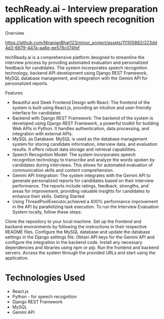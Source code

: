 
# techReady.ai - Interview preparation application with speech recognition

Overview

https://github.com/NiranjanBhat123/minor_project/assets/111105882/223dd4d3-6679-447a-aa6e-ee578c074fef



techReady.ai is a comprehensive platform designed to streamline the interview process by providing automated evaluation and personalized feedback for candidates. The system incorporates speech recognition technology, backend API development using Django REST Framework, MySQL database management, and integration with the Gemini API for personalized reports.

Features

* Beautiful and Sleek Frontend Design with React: The frontend of the system is built using React.js, providing an intuitive and user-friendly interface for candidates
* Backend with Django REST Framework: The backend of the system is developed using Django REST Framework, a powerful toolkit for building Web APIs in Python. It handles authentication, data processing, and integration with external APIs.
* MySQL as Database: MySQL is used as the database management system for storing candidate information, interview data, and evaluation results. It offers robust data storage and retrieval capabilities.
* Speech Recognition Model: The system incorporates speech recognition technology to transcribe and analyze the words spoken by candidates during interviews. This allows for automated evaluation of communication skills and content comprehension.
* Gemini API Integration: The system integrates with the Gemini API to generate personalized reports for candidates based on their interview performance. The reports include ratings, feedback, strengths, and areas for improvement, providing valuable insights for candidates to enhance their skills.
Getting Started
* Using ThreadPoolExecutor,achieved a 400% performance improvement in the API by parallelizing task execution.
To run the Interview Evaluation System locally, follow these steps:

Clone the repository to your local machine.
Set up the frontend and backend environments by following the instructions in their respective README files.
Configure the MySQL database and update the database settings in the Django settings file.
Obtain API keys for the Gemini API and configure the integration in the backend code.
Install any necessary dependencies and libraries using npm or pip.
Run the frontend and backend servers.
Access the system through the provided URLs and start using the application.

# Technologies Used

* React.js
* Python - for speech recognition
* Django REST Framework
* MySQL
* Gemini API




